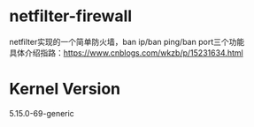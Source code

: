 # netfilter-firewall
netfilter实现的一个简单防火墙，ban ip/ban ping/ban port三个功能  
具体介绍指路：https://www.cnblogs.com/wkzb/p/15231634.html

# Kernel Version
5.15.0-69-generic
